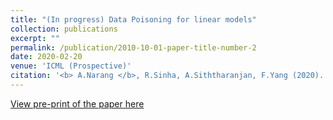```yaml
---
title: "(In progress) Data Poisoning for linear models"
collection: publications
excerpt: ""
permalink: /publication/2010-10-01-paper-title-number-2
date: 2020-02-20
venue: 'ICML (Prospective)'
citation: '<b> A.Narang </b>, R.Sinha, A.Siththaranjan, F.Yang (2020). &quot;Data Poisoning for linear models.&quot; <i> Will submit to ICML </i>.'
---
```


[View pre-print of the paper here](/files/data_poisoning_preprint.pdf)
